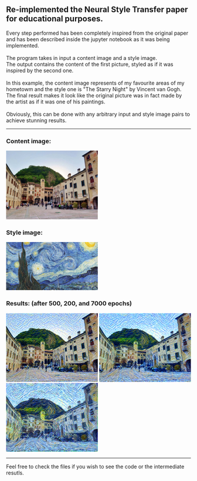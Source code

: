 <h2>Re-implemented the Neural Style Transfer paper for educational purposes.</h2>
Every step performed has been completely inspired from the original paper and has been described inside the jupyter notebook as it was being implemented. <br><br>
The program takes in input a content image and a style image. <br> 
The output contains the content of the first picture, styled as if it was inspired by the second one. 
<br><br>
In this example, the content image represents of my favourite areas of my hometowm and the style one is "The Starry Night" by Vincent van Gogh. The final result makes it look like the original picture was in fact made by the artist as if it was one of his paintings.
<br><br>
Obviously, this can be done with any arbitrary input and style image pairs to achieve stunning results.
<hr>
<h3>Content image:</h3> 
<img title="Original content image" width="250px" alt="Alt text" src="content.jpg">
<h3>Style image:</h3> 
<img title="Original style image" width="250px" alt="Alt text" src="style.jpg">
<h3>Results: (after 500, 200, and 7000 epochs)</h3> 
<img title="Output after 500 epochs" width="250px" alt="Alt text" src="500.png">
<img title="Output after 2000 epochs" width="250px" alt="Alt text" src="2000.png">
<img title="Output after 7000 epochs" width="250px" alt="Alt text" src="7000.png">
<hr>
Feel free to check the files if you wish to see the code or the intermediate resutls.